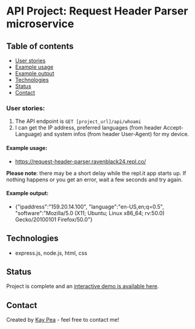 
# API Project: Request Header Parser microservice

## Table of contents
* [User stories](#user-stories)
* [Example usage](#example-usage)
* [Example output](#example-output)
* [Technologies](#technologies)
* [Status](#status)
* [Contact](#contact)

### User stories:

1. The API endpoint is `GET [project_url]/api/whoami`
2. I can get the IP address, preferred languages (from header Accept-Language) and system infos (from header User-Agent) for my device.

#### Example usage:
* https://request-header-parser.ravenblack24.repl.co/

**Please note**: there may be a short delay while the repl.it app starts up.  If nothing happens or you get an error, wait a few seconds and try again.

#### Example output:
*  {"ipaddress":"159.20.14.100", "language":"en-US,en;q=0.5", "software":"Mozilla/5.0 (X11; Ubuntu; Linux x86_64; rv:50.0) Gecko/20100101 Firefox/50.0"}

## Technologies
* express.js, node.js, html, css

## Status
Project is complete and an [interactive demo is available here](https://request-header-parser.ravenblack24.repl.co/).

## Contact
Created by [Kay Pea](https://imkp.co.uk) - feel free to contact me!